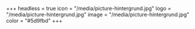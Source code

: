 +++
headless = true
icon = "/media/picture-hintergrund.jpg"
logo = "/media/picture-hintergrund.jpg"
image = "/media/picture-hintergrund.jpg"
color = "#5d9fbd"
+++
